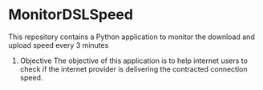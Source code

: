 # MonitorDSLSpeed

This repository contains a Python application to monitor the download and upload speed every 3 minutes

1) Objective
The objective of this application is to help internet users to check if the internet provider is delivering the contracted connection speed.
 

